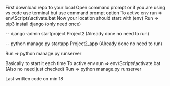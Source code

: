 First download repo to your local
Open command prompt or if you are using vs code use terminal but use command prompt option
To active env run => env\Scripts\activate.bat 
Now your location should start with (env)
Run => pip3 install django (only need once)

-- django-admin startproject Project2 (Already done no need to run)

-- python manage.py startapp Project2_app (Already done no need to run)

Run => python manage.py runserver


Basically to start it each time
To active env run => env\Scripts\activate.bat (Also no need just checked)
Run => python manage.py runserver


Last written code on min 18
